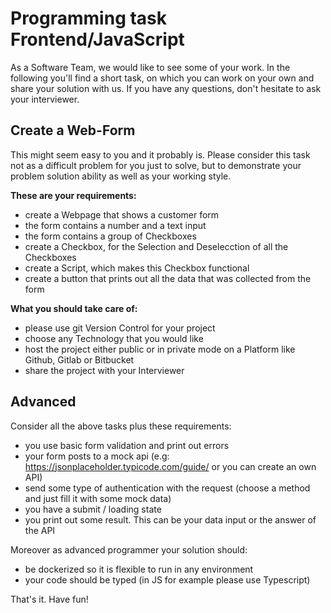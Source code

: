 # Programming task Frontend/JavaScript

As a Software Team, we would like to see some of your work. In the following you'll find a short task, on which you can work on your own and share your solution with us. If you have any questions, don't hesitate to ask your interviewer.

## Create a Web-Form

This might seem easy to you and it probably is. Please consider this task not as a difficult problem for you just to solve, but to demonstrate your problem solution ability as well as your working style.

**These are your requirements:**

* create a Webpage that shows a customer form 
* the form contains a number and a text input
* the form contains a group of Checkboxes    
* create a Checkbox, for the Selection and Deselecction of all the Checkboxes
* create a Script, which makes this Checkbox functional
* create a button that prints out all the data that was collected from the form

**What you should take care of:**

* please use git Version Control for your project
* choose any Technology that you would like
* host the project either public or in private mode on a Platform like Github, Gitlab or Bitbucket
* share the project with your Interviewer

## Advanced

Consider all the above tasks plus these requirements:

* you use basic form validation and print out errors
* your form posts to a mock api (e.g: https://jsonplaceholder.typicode.com/guide/ or you can create an own API)
* send some type of authentication with the request (choose a method and just fill it with some mock data)
* you have a submit / loading state
* you print out some result. This can be your data input or the answer of the API

Moreover as advanced programmer your solution should:

* be dockerized so it is flexible to run in any environment
* your code should be typed (in JS for example please use Typescript)

That's it. Have fun!
